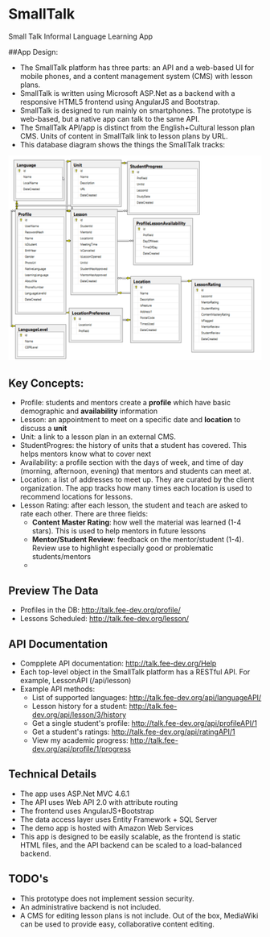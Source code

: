 # SmallTalk
Small Talk Informal Language Learning App

##App Design:

* The SmallTalk platform has three parts: an API and a web-based UI for mobile phones, and a content management system (CMS) with lesson plans.
* SmallTalk is written using Microsoft ASP.Net as a backend with a responsive HTML5 frontend using AngularJS and Bootstrap.
* SmallTalk is designed to run mainly on smartphones.  The prototype is web-based, but a native app can talk to the same API.
* The SmallTalk API/app is distinct from the English+Cultural lesson plan CMS.  Units of content in SmallTalk link to lesson plans by URL.
* This database diagram shows the things the SmallTalk tracks:
<img src="/Documentation/SmallTalkDatabase.png" />

## Key Concepts:
* Profile:  students and mentors create a **profile** which have basic demographic and **availability** information
* Lesson: an appointment to meet on a specific date and **location** to discuss a **unit**
* Unit:  a link to a lesson plan in an external CMS.  
* StudentProgres: the history of units that a student has covered.   This helps mentors know what to cover next
* Availability: a profile section with the days of week, and time of day (morning, afternoon, evening) that mentors and students can meet at.  
* Location: a list of addresses to meet up.  They are curated by the client organization.  The app tracks how many times each location is used to recommend locations for lessons.
* Lesson Rating: after each lesson, the student and teach are asked to rate each other.  There are three fields: 
  * **Content Master Rating**: how well the material was learned (1-4 stars).  This is used to help mentors in future lessons
  * **Mentor/Student Review**: feedback on the mentor/student (1-4).  Review use to highlight especially good or problematic students/mentors
  * 

## Preview The Data
* Profiles in the DB: http://talk.fee-dev.org/profile/
* Lessons Scheduled: http://talk.fee-dev.org/lesson/


## API Documentation

* Compplete API documentation: http://talk.fee-dev.org/Help
* Each top-level object in the SmallTalk platform has a RESTful API.  For example, LessonAPI (/api/lesson)
* Example API methods:
  * List of supported languages: http://talk.fee-dev.org/api/languageAPI/
  * Lesson history for a student: http://talk.fee-dev.org/api/lesson/3/history
  * Get a single student's profile: http://talk.fee-dev.org/api/profileAPI/1
  * Get a student's ratings: http://talk.fee-dev.org/api/ratingAPI/1
  * View my academic progress: http://talk.fee-dev.org/api/profile/1/progress

## Technical Details
* The app uses ASP.Net MVC 4.6.1
* The API uses Web API 2.0 with attribute routing
* The frontend uses AngularJS+Bootstrap
* The data access layer uses Entity Framework + SQL Server
* The demo app is hosted with Amazon Web Services
* This app is designed to be easily scalable, as the frontend is static HTML files, and the API backend can be scaled to a load-balanced backend. 

## TODO's
* This prototype does not implement session security.
* An administrative backend is not included.
* A CMS for editing lesson plans is not include.  Out of the box, MediaWiki can be used to provide easy, collaborative content editing.
